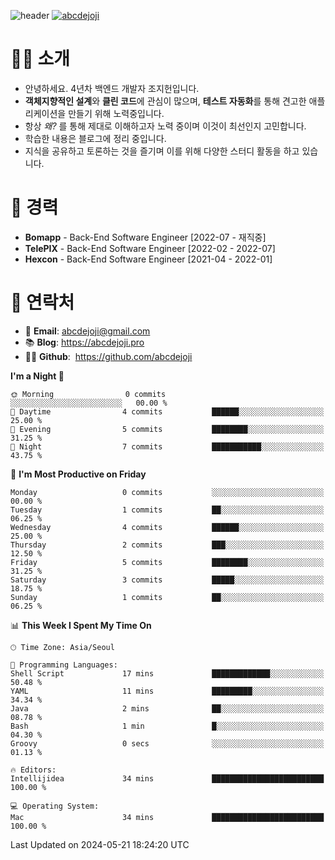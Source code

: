 ![header](https://capsule-render.vercel.app/api?type=transparent&fontColor=6b32af&height=200&text=Backend%20Developer&fontSize=60)
[![abcdejoji](https://github-readme-stats.vercel.app/api?username=abcdejoji&show_icons=true&theme=midnight-purple&locale=en)](https://github.com/abcdejoji)

# 🙇‍♂️ 소개

- 안녕하세요. 4년차 백엔드 개발자 조지헌입니다.
- **객체지향적인 설계**와 **클린 코드**에 관심이 많으며, **테스트 자동화**를 통해 견고한 애플리케이션을 만들기 위해 노력중입니다.
- 항상 _왜?_ 를 통해 제대로 이해하고자 노력 중이며 이것이 최선인지 고민합니다.
- 학습한 내용은 블로그에 정리 중입니다.
- 지식을 공유하고 토론하는 것을 즐기며 이를 위해 다양한 스터디 활동을 하고 있습니다.

# 💼 경력

- **Bomapp** - Back-End Software Engineer \[2022-07 - 재직중]
- **TelePIX** - Back-End Software Engineer \[2022-02 - 2022-07]
- **Hexcon** - Back-End Software Engineer \[2021-04 - 2022-01]

# 🤝 연락처

- 📧 **Email**: abcdejoji@gmail.com
- 📚 **Blog**: https://abcdejoji.pro
- 👨‍💻 **Github**:  https://github.com/abcdejoji

<!--START_SECTION:waka-->
**I'm a Night 🦉** 

```text
🌞 Morning                0 commits           ░░░░░░░░░░░░░░░░░░░░░░░░░   00.00 % 
🌆 Daytime                4 commits           ██████░░░░░░░░░░░░░░░░░░░   25.00 % 
🌃 Evening                5 commits           ████████░░░░░░░░░░░░░░░░░   31.25 % 
🌙 Night                  7 commits           ███████████░░░░░░░░░░░░░░   43.75 % 
```
📅 **I'm Most Productive on Friday** 

```text
Monday                   0 commits           ░░░░░░░░░░░░░░░░░░░░░░░░░   00.00 % 
Tuesday                  1 commits           ██░░░░░░░░░░░░░░░░░░░░░░░   06.25 % 
Wednesday                4 commits           ██████░░░░░░░░░░░░░░░░░░░   25.00 % 
Thursday                 2 commits           ███░░░░░░░░░░░░░░░░░░░░░░   12.50 % 
Friday                   5 commits           ████████░░░░░░░░░░░░░░░░░   31.25 % 
Saturday                 3 commits           █████░░░░░░░░░░░░░░░░░░░░   18.75 % 
Sunday                   1 commits           ██░░░░░░░░░░░░░░░░░░░░░░░   06.25 % 
```


📊 **This Week I Spent My Time On** 

```text
🕑︎ Time Zone: Asia/Seoul

💬 Programming Languages: 
Shell Script             17 mins             █████████████░░░░░░░░░░░░   50.48 % 
YAML                     11 mins             █████████░░░░░░░░░░░░░░░░   34.34 % 
Java                     2 mins              ██░░░░░░░░░░░░░░░░░░░░░░░   08.78 % 
Bash                     1 min               █░░░░░░░░░░░░░░░░░░░░░░░░   04.30 % 
Groovy                   0 secs              ░░░░░░░░░░░░░░░░░░░░░░░░░   01.13 % 

🔥 Editors: 
Intellijidea             34 mins             █████████████████████████   100.00 % 

💻 Operating System: 
Mac                      34 mins             █████████████████████████   100.00 % 
```


 Last Updated on 2024-05-21 18:24:20 UTC
<!--END_SECTION:waka-->
